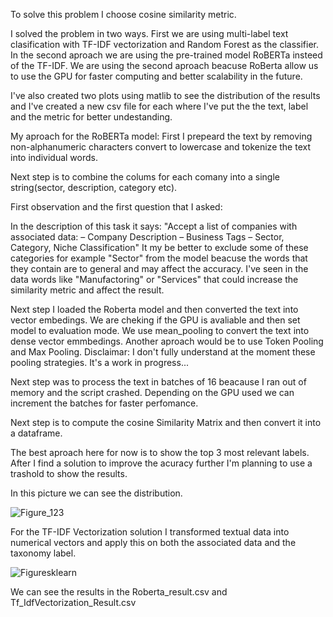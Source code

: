 To solve this problem I choose cosine similarity metric.

I solved the problem in two ways. First we are using multi-label text clasification with TF-IDF vectorization and Random Forest as the classifier. 
In the second aproach we are using the pre-trained model RoBERTa insteed of the TF-IDF. We are using the second aproach beacuse RoBerta allow us to use the GPU for faster computing 
and better scalability in the future.

I've also created two plots using matlib to see the distribution of the results and I've created a new csv file for each where I've put the the text, label and the metric for better undestanding.

My aproach for the RoBERTa model:
 First I prepeard the text by removing non-alphanumeric characters convert to lowercase and tokenize the text into individual words.

 Next step is to combine the colums for each comany into a single string(sector, description, category etc). 
 
 First observation and the first question that I asked: 
 
 In the description of this task it says: 
 "Accept a list of companies with associated data:
 – Company Description
 – Business Tags
 – Sector, Category, Niche Classification" 
It my be better to exclude some of these categories for example "Sector" from the model beacuse the words that they contain are to 
 general and may affect the accuracy. 
  I've seen in the data words like "Manufactoring" or "Services" that could increase the similarity metric and affect the result.

  Next step I loaded the Roberta model and then converted the text into vector embedings. 
  We are cheking if the GPU is avaliable and then set model to evaluation mode.
  We use mean_pooling to convert the text into dense vector emmbedings. Another aproach would be to use Token Pooling and Max Pooling.
  Disclaimar: I don't fully understand at the moment these pooling strategies. It's a work in progress...
  
  Next step was to process the text in batches of 16 beacause I ran out of memory and the script crashed. Depending on the GPU used we can increment the batches for faster perfomance.

  Next step is to compute the cosine Similarity Matrix and then convert it into a dataframe.

  The best aproach here for now is to show the top 3 most relevant labels. After I find a solution to improve the acuracy further I'm planning to use a trashold to show the results.

 In this picture we can see the distribution. 
  
![Figure_123](https://github.com/user-attachments/assets/5fa9969f-1a8b-430f-aa38-bfaca5f29d27)


For the TF-IDF Vectorization solution I transformed textual data into numerical vectors and apply this on both the associated data and the taxonomy label.



![Figuresklearn](https://github.com/user-attachments/assets/56f085c6-0090-4ccb-888e-184fa63f9a24)

We can see the results in the Roberta_result.csv and Tf_IdfVectorization_Result.csv


